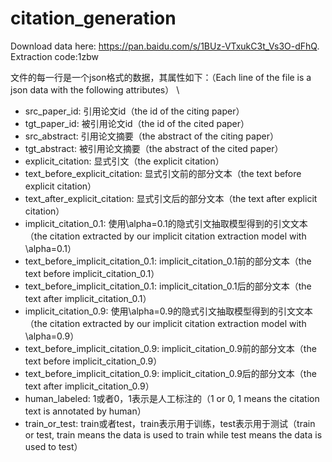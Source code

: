 # citation_generation
Download data here: https://pan.baidu.com/s/1BUz-VTxukC3t_Vs3O-dFhQ. Extraction code:1zbw

文件的每一行是一个json格式的数据，其属性如下：（Each line of the file is a json data with the following attributes） \
+ src_paper_id: 引用论文id（the id of the citing paper）
+ tgt_paper_id: 被引用论文id（the id of the cited paper）
+ src_abstract: 引用论文摘要（the abstract of the citing paper）
+ tgt_abstract: 被引用论文摘要（the abstract of the cited paper）
+ explicit_citation: 显式引文（the explicit citation）
+ text_before_explicit_citation: 显式引文前的部分文本（the text before explicit citation）
+ text_after_explicit_citation: 显式引文后的部分文本（the text after explicit citation）
+ implicit_citation_0.1: 使用\alpha=0.1的隐式引文抽取模型得到的引文文本（the citation extracted by our implicit citation extraction model with \alpha=0.1）
+ text_before_implicit_citation_0.1: implicit_citation_0.1前的部分文本（the text before implicit_citation_0.1）
+ text_before_implicit_citation_0.1: implicit_citation_0.1后的部分文本（the text after implicit_citation_0.1）
+ implicit_citation_0.9: 使用\alpha=0.9的隐式引文抽取模型得到的引文文本（the citation extracted by our implicit citation extraction model with \alpha=0.9）
+ text_before_implicit_citation_0.9: implicit_citation_0.9前的部分文本（the text before implicit_citation_0.9）
+ text_before_implicit_citation_0.9: implicit_citation_0.9后的部分文本（the text after implicit_citation_0.9）
+ human_labeled: 1或者0，1表示是人工标注的（1 or 0, 1 means the citation text is annotated by human）
+ train_or_test: train或者test，train表示用于训练，test表示用于测试（train or test, train means the data is used to train while test means the data is used to test）
